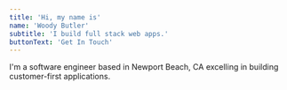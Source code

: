 ```yaml
---
title: 'Hi, my name is'
name: 'Woody Butler'
subtitle: 'I build full stack web apps.'
buttonText: 'Get In Touch'
---
```


I'm a software engineer based in Newport Beach, CA excelling in building customer-first applications.
